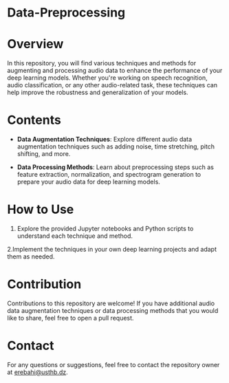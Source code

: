 # Data-Preprocessing

# Overview
In this repository, you will find various techniques and methods for augmenting and processing audio data to enhance the performance of your deep learning models. Whether you're working on speech recognition, audio classification, or any other audio-related task, these techniques can help improve the robustness and generalization of your models.

# Contents

* **Data Augmentation Techniques**: Explore different audio data augmentation techniques such as adding noise, time stretching, pitch shifting, and more.

* **Data Processing Methods**: Learn about preprocessing steps such as feature extraction, normalization, and spectrogram generation to prepare your audio data for deep learning models.

# How to Use
 1. Explore the provided Jupyter notebooks and Python scripts to understand each technique and method.

2.Implement the techniques in your own deep learning projects and adapt them as needed.

# Contribution

 Contributions to this repository are welcome! If you have additional audio data augmentation techniques or data processing methods that you would like to share, 
 feel free to open a pull request.

# Contact
For any questions or suggestions, feel free to contact the repository owner at erebahi@usthb.dz.
